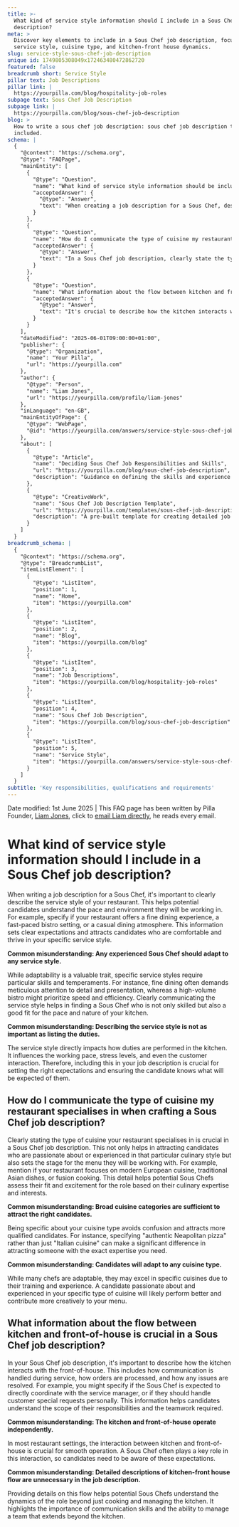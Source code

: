 ```yaml
---
title: >-
  What kind of service style information should I include in a Sous Chef job
  description?
meta: >
  Discover key elements to include in a Sous Chef job description, focusing on
  service style, cuisine type, and kitchen-front house dynamics.
slug: service-style-sous-chef-job-description
unique id: 1749805308049x172463480472862720
featured: false
breadcrumb short: Service Style
pillar text: Job Descriptions
pillar link: |
  https://yourpilla.com/blog/hospitality-job-roles
subpage text: Sous Chef Job Description
subpage link: |
  https://yourpilla.com/blog/sous-chef-job-description
blog: >
  How to write a sous chef job description: sous chef job description template
  included.
schema: |
  {
    "@context": "https://schema.org",
    "@type": "FAQPage",
    "mainEntity": [
      {
        "@type": "Question",
        "name": "What kind of service style information should be included in a Sous Chef job description?",
        "acceptedAnswer": {
          "@type": "Answer",
          "text": "When creating a job description for a Sous Chef, describe the service style of your restaurant to set clear expectations. Whether it's a fine dining experience, a fast-paced bistro, or a casual dining atmosphere, specifying the service style helps attract candidates who thrive in that specific environment, ensuring a good match for your kitchen's pace and nature."
        }
      },
      {
        "@type": "Question",
        "name": "How do I communicate the type of cuisine my restaurant specialises in when crafting a Sous Chef job description?",
        "acceptedAnswer": {
          "@type": "Answer",
          "text": "In a Sous Chef job description, clearly state the type of cuisine your restaurant specialises in to attract suitable candidates. Be specific, for instance, mention 'authentic Neapolitan pizza' rather than broadly stating 'Italian cuisine'. This precision helps in attracting candidates who are passionate and experienced in that particular culinary style."
        }
      },
      {
        "@type": "Question",
        "name": "What information about the flow between kitchen and front-of-house is crucial in a Sous Chef job description?",
        "acceptedAnswer": {
          "@type": "Answer",
          "text": "It's crucial to describe how the kitchen interacts with the front-of-house in a Sous Chef job description. Mention if the Sous Chef will coordinate directly with the service manager or handle special customer requests. This helps candidates understand the teamwork required and the broad scope of responsibilities extending beyond mere kitchen management."
        }
      }
    ],
    "dateModified": "2025-06-01T09:00:00+01:00",
    "publisher": {
      "@type": "Organization",
      "name": "Your Pilla",
      "url": "https://yourpilla.com"
    },
    "author": {
      "@type": "Person",
      "name": "Liam Jones",
      "url": "https://yourpilla.com/profile/liam-jones"
    },
    "inLanguage": "en-GB",
    "mainEntityOfPage": {
      "@type": "WebPage",
      "@id": "https://yourpilla.com/answers/service-style-sous-chef-job-description"
    },
    "about": [
      {
        "@type": "Article",
        "name": "Deciding Sous Chef Job Responsibilities and Skills",
        "url": "https://yourpilla.com/blog/sous-chef-job-description",
        "description": "Guidance on defining the skills and experience requirements for a Sous Chef."
      },
      {
        "@type": "CreativeWork",
        "name": "Sous Chef Job Description Template",
        "url": "https://yourpilla.com/templates/sous-chef-job-description",
        "description": "A pre-built template for creating detailed job descriptions for a Sous Chef role."
      }
    ]
  }
breadcrumb_schema: |
  {
    "@context": "https://schema.org",
    "@type": "BreadcrumbList",
    "itemListElement": [
      {
        "@type": "ListItem",
        "position": 1,
        "name": "Home",
        "item": "https://yourpilla.com"
      },
      {
        "@type": "ListItem",
        "position": 2,
        "name": "Blog",
        "item": "https://yourpilla.com/blog"
      },
      {
        "@type": "ListItem",
        "position": 3,
        "name": "Job Descriptions",
        "item": "https://yourpilla.com/blog/hospitality-job-roles"
      },
      {
        "@type": "ListItem",
        "position": 4,
        "name": "Sous Chef Job Description",
        "item": "https://yourpilla.com/blog/sous-chef-job-description"
      },
      {
        "@type": "ListItem",
        "position": 5,
        "name": "Service Style",
        "item": "https://yourpilla.com/answers/service-style-sous-chef-job-description"
      }
    ]
  }
subtitle: 'Key responsibilities, qualifications and requirements'
---
```


Date modified: 1st June 2025 | This FAQ page has been written by Pilla Founder, [Liam Jones](https://yourpilla.com/profile/liam-jones), click to [email Liam directly](https://mailto:liam@yourpilla.com), he reads every email.

# What kind of service style information should I include in a Sous Chef job description?

When writing a job description for a Sous Chef, it's important to clearly describe the service style of your restaurant. This helps potential candidates understand the pace and environment they will be working in. For example, specify if your restaurant offers a fine dining experience, a fast-paced bistro setting, or a casual dining atmosphere. This information sets clear expectations and attracts candidates who are comfortable and thrive in your specific service style.

**Common misunderstanding: Any experienced Sous Chef should adapt to any service style.**

While adaptability is a valuable trait, specific service styles require particular skills and temperaments. For instance, fine dining often demands meticulous attention to detail and presentation, whereas a high-volume bistro might prioritize speed and efficiency. Clearly communicating the service style helps in finding a Sous Chef who is not only skilled but also a good fit for the pace and nature of your kitchen.

**Common misunderstanding: Describing the service style is not as important as listing the duties.**

The service style directly impacts how duties are performed in the kitchen. It influences the working pace, stress levels, and even the customer interaction. Therefore, including this in your job description is crucial for setting the right expectations and ensuring the candidate knows what will be expected of them.

## How do I communicate the type of cuisine my restaurant specialises in when crafting a Sous Chef job description?

Clearly stating the type of cuisine your restaurant specialises in is crucial in a Sous Chef job description. This not only helps in attracting candidates who are passionate about or experienced in that particular culinary style but also sets the stage for the menu they will be working with. For example, mention if your restaurant focuses on modern European cuisine, traditional Asian dishes, or fusion cooking. This detail helps potential Sous Chefs assess their fit and excitement for the role based on their culinary expertise and interests.

**Common misunderstanding: Broad cuisine categories are sufficient to attract the right candidates.**

Being specific about your cuisine type avoids confusion and attracts more qualified candidates. For instance, specifying "authentic Neapolitan pizza" rather than just "Italian cuisine" can make a significant difference in attracting someone with the exact expertise you need.

**Common misunderstanding: Candidates will adapt to any cuisine type.**

While many chefs are adaptable, they may excel in specific cuisines due to their training and experience. A candidate passionate about and experienced in your specific type of cuisine will likely perform better and contribute more creatively to your menu.

## What information about the flow between kitchen and front-of-house is crucial in a Sous Chef job description?

In your Sous Chef job description, it's important to describe how the kitchen interacts with the front-of-house. This includes how communication is handled during service, how orders are processed, and how any issues are resolved. For example, you might specify if the Sous Chef is expected to directly coordinate with the service manager, or if they should handle customer special requests personally. This information helps candidates understand the scope of their responsibilities and the teamwork required.

**Common misunderstanding: The kitchen and front-of-house operate independently.**

In most restaurant settings, the interaction between kitchen and front-of-house is crucial for smooth operation. A Sous Chef often plays a key role in this interaction, so candidates need to be aware of these expectations.

**Common misunderstanding: Detailed descriptions of kitchen-front house flow are unnecessary in the job description.**

Providing details on this flow helps potential Sous Chefs understand the dynamics of the role beyond just cooking and managing the kitchen. It highlights the importance of communication skills and the ability to manage a team that extends beyond the kitchen.
